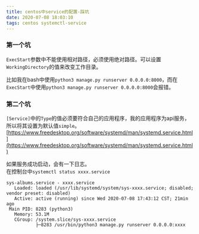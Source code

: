 ```yaml
---
title: centos中service的配置-踩坑
date: 2020-07-08 18:03:10
tags: centos systemctl-service
---
```


### 第一个坑

`ExecStart`参数中不能使用相对路径，必须使用绝对路径。可以设置`WorkingDirectory`的值来改变工作目录。

比如我在bash中使用`python3 manage.py runserver 0.0.0.0:8000`，而在`ExecStart`中使用`python3 manage.py runserver 0.0.0.0:8000`会报错。

### 第二个坑

`[Service]`中的`Type`的值必须要符合自己的应用程序，我的应用程序为api服务，所以将其设置为默认值`simple`。[https://www.freedesktop.org/software/systemd/man/systemd.service.html](https://www.freedesktop.org/software/systemd/man/systemd.service.html)

如果服务成功启动，会有一下日志。  
在控制台中`systemctl status xxxx.service`
```log
sys-albums.service - xxxx.service
   Loaded: loaded (/usr/lib/systemd/system/sys-xxxx.service; disabled; vendor preset: disabled)
   Active: active (running) since Wed 2020-07-08 17:43:12 CST; 21min ago
 Main PID: 8283 (python3)
   Memory: 53.1M
   CGroup: /system.slice/sys-xxxx.service
           ├─8283 /usr/bin/python3 manage.py runserver 0.0.0.0:xxxx
```
